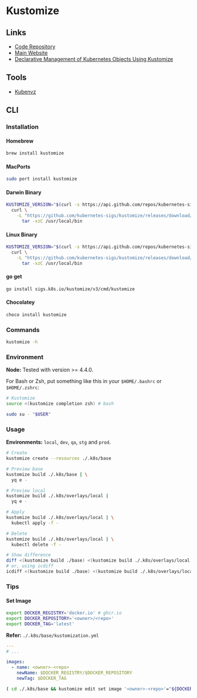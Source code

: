 # Kustomize

## Links

- [Code Repository](https://github.com/kubernetes-sigs/kustomize)
- [Main Website](https://kustomize.io)
- [Declarative Management of Kubernetes Objects Using Kustomize](https://kubernetes.io/docs/tasks/manage-kubernetes-objects/kustomization/)

## Tools

- [Kubenvz](/kubenvz.md)

## CLI

### Installation

#### Homebrew

```sh
brew install kustomize
```

#### MacPorts

```sh
sudo port install kustomize
```

#### Darwin Binary

```sh
KUSTOMIZE_VERSION="$(curl -s https://api.github.com/repos/kubernetes-sigs/kustomize/releases/latest | grep tag_name | cut -d '"' -f 4 | cut -d '/' -f 2)"; \
  curl \
    -L "https://github.com/kubernetes-sigs/kustomize/releases/download/kustomize/${KUSTOMIZE_VERSION}/kustomize_${KUSTOMIZE_VERSION}_darwin_amd64.tar.gz" | \
      tar -xzC /usr/local/bin
```

#### Linux Binary

```sh
KUSTOMIZE_VERSION="$(curl -s https://api.github.com/repos/kubernetes-sigs/kustomize/releases/latest | grep tag_name | cut -d '"' -f 4 | cut -d '/' -f 2)"; \
  curl \
    -L "https://github.com/kubernetes-sigs/kustomize/releases/download/kustomize/${KUSTOMIZE_VERSION}/kustomize_${KUSTOMIZE_VERSION}_linux_amd64.tar.gz" | \
      tar -xzC /usr/local/bin
```

#### go get

```sh
go install sigs.k8s.io/kustomize/v3/cmd/kustomize
```

#### Chocolatey

```sh
choco install kustomize
```

### Commands

```sh
kustomize -h
```

### Environment

**Node:** Tested with version >= 4.4.0.

For Bash or Zsh, put something like this in your `$HOME/.bashrc` or `$HOME/.zshrc`:

```sh
# Kustomize
source <(kustomize completion zsh) # bash
```

```sh
sudo su - "$USER"
```

### Usage

**Environments:** `local`, `dev`, `qa`, `stg` and `prod`.

<!--
internal
-->

```sh
# Create
kustomize create --resources ./.k8s/base

# Preview base
kustomize build ./.k8s/base | \
  yq e -

# Preview local
kustomize build ./.k8s/overlays/local |
  yq e -

# Apply
kustomize build ./.k8s/overlays/local | \
  kubectl apply -f -

# Delete
kustomize build ./.k8s/overlays/local | \
  kubectl delete -f -

# Show difference
diff <(kustomize build ./base) <(kustomize build ./.k8s/overlays/local)
# or, using icdiff
icdiff <(kustomize build ./base) <(kustomize build ./.k8s/overlays/local)
```

### Tips

#### Set Image

```sh
export DOCKER_REGISTRY='docker.io' # ghcr.io
export DOCKER_REPOSITORY='<owner>/<repo>'
export DOCKER_TAG='latest'
```

**Refer:** `./.k8s/base/kustomization.yml`

```yml
---
# ...

images:
  - name: <owner>-<repo>
    newName: $DOCKER_REGISTRY/$DOCKER_REPOSITORY
    newTag: $DOCKER_TAG
```

```sh
( cd ./.k8s/base && kustomize edit set image '<owner>-<repo>'="${DOCKER_REGISTRY}/${DOCKER_REPOSITORY}:${DOCKER_TAG}" )
```

<!-- ### Issues

#### TBD

```log
Error: no matches for OriginalId ~G_v1_ConfigMap|~X|my-app-metadata; no matches for CurrentId ~G_v1_ConfigMap|~X|my-app-metadata; failed to find unique target for patch ~G_v1_ConfigMap|my-app-metadata
```

```yml
resources:
- _app_metadata.yaml
``` -->
